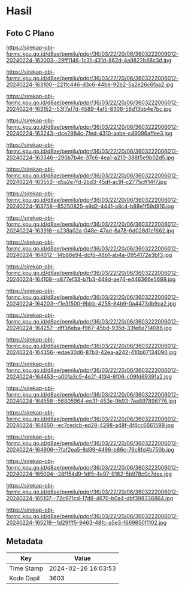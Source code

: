 # Hasil

## Foto C Plano

https://sirekap-obj-formc.kpu.go.id/d8ae/pemilu/pdpr/36/03/22/20/06/3603222006012-20240224-163003--29ff1146-1c31-431d-862d-4a9822b88c3d.jpg

https://sirekap-obj-formc.kpu.go.id/d8ae/pemilu/pdpr/36/03/22/20/06/3603222006012-20240224-163100--221fc446-d3c6-44be-92b2-5a2e26c6faa2.jpg

https://sirekap-obj-formc.kpu.go.id/d8ae/pemilu/pdpr/36/03/22/20/06/3603222006012-20240224-163152--53f7af7d-4589-4af5-8308-56d13bb4e7bc.jpg

https://sirekap-obj-formc.kpu.go.id/d8ae/pemilu/pdpr/36/03/22/20/06/3603222006012-20240224-163243--dce2984c-7fed-4310-aabe-c49096affee3.jpg

https://sirekap-obj-formc.kpu.go.id/d8ae/pemilu/pdpr/36/03/22/20/06/3603222006012-20240224-163346--290b7b4e-37c6-4ea1-a210-388f5e9b02d5.jpg

https://sirekap-obj-formc.kpu.go.id/d8ae/pemilu/pdpr/36/03/22/20/06/3603222006012-20240224-163553--d5a2e7fd-2bd3-45df-ac9f-c2775cff14f7.jpg

https://sirekap-obj-formc.kpu.go.id/d8ae/pemilu/pdpr/36/03/22/20/06/3603222006012-20240224-163758--85250825-e9d2-4441-a8c4-b88e1f59d916.jpg

https://sirekap-obj-formc.kpu.go.id/d8ae/pemilu/pdpr/36/03/22/20/06/3603222006012-20240224-163918--a238a02a-048e-47ad-8a78-6d028d1cf662.jpg

https://sirekap-obj-formc.kpu.go.id/d8ae/pemilu/pdpr/36/03/22/20/06/3603222006012-20240224-164012--14b68e94-dcfb-48b1-ab4a-0954172e3bf3.jpg

https://sirekap-obj-formc.kpu.go.id/d8ae/pemilu/pdpr/36/03/22/20/06/3603222006012-20240224-164108--a877ef33-b7b3-449d-ae74-e446366e5689.jpg

https://sirekap-obj-formc.kpu.go.id/d8ae/pemilu/pdpr/36/03/22/20/06/3603222006012-20240224-164203--f1e31500-9bbb-4258-84b9-0a4473db9ca2.jpg

https://sirekap-obj-formc.kpu.go.id/d8ae/pemilu/pdpr/36/03/22/20/06/3603222006012-20240224-164257--dff36eba-f967-45bd-935d-33fe6e714086.jpg

https://sirekap-obj-formc.kpu.go.id/d8ae/pemilu/pdpr/36/03/22/20/06/3603222006012-20240224-164356--edae30d6-87b3-42ea-a242-410b67134090.jpg

https://sirekap-obj-formc.kpu.go.id/d8ae/pemilu/pdpr/36/03/22/20/06/3603222006012-20240224-164453--a001a3c5-4e2f-4134-8f06-c09fd69391a2.jpg

https://sirekap-obj-formc.kpu.go.id/d8ae/pemilu/pdpr/36/03/22/20/06/3603222006012-20240224-164558--56805964-ee31-453e-9b93-7aa897896776.jpg

https://sirekap-obj-formc.kpu.go.id/d8ae/pemilu/pdpr/36/03/22/20/06/3603222006012-20240224-164650--ec7cedcb-ed28-4298-a48f-4f4cc6661599.jpg

https://sirekap-obj-formc.kpu.go.id/d8ae/pemilu/pdpr/36/03/22/20/06/3603222006012-20240224-164906--7faf2ea5-8d39-4496-b86c-76c8fd4b750b.jpg

https://sirekap-obj-formc.kpu.go.id/d8ae/pemilu/pdpr/36/03/22/20/06/3603222006012-20240224-165004--28f154d9-1df5-4e97-9162-5b978c0c7dee.jpg

https://sirekap-obj-formc.kpu.go.id/d8ae/pemilu/pdpr/36/03/22/20/06/3603222006012-20240224-165107--72c971cd-17d8-4670-b0a4-dbf398336864.jpg

https://sirekap-obj-formc.kpu.go.id/d8ae/pemilu/pdpr/36/03/22/20/06/3603222006012-20240224-165219--1d29fff5-9463-48fc-a5e3-f669850f1102.jpg


## Metadata

| Key        | Value               |
| ---------- | ------------------- |
| Time Stamp | 2024-02-26 16:03:53 |
| Kode Dapil | 3603                |



